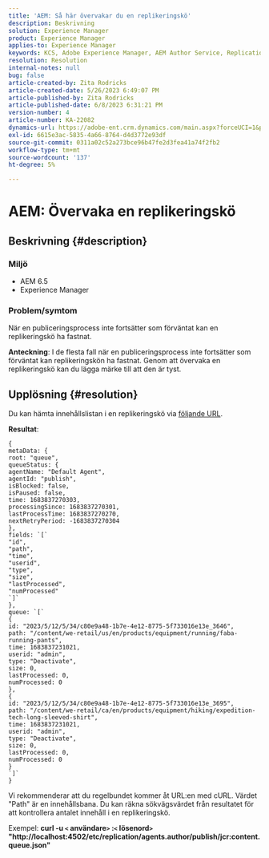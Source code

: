 ```yaml
---
title: 'AEM: Så här övervakar du en replikeringskö'
description: Beskrivning
solution: Experience Manager
product: Experience Manager
applies-to: Experience Manager
keywords: KCS, Adobe Experience Manager, AEM Author Service, Replication
resolution: Resolution
internal-notes: null
bug: false
article-created-by: Zita Rodricks
article-created-date: 5/26/2023 6:49:07 PM
article-published-by: Zita Rodricks
article-published-date: 6/8/2023 6:31:21 PM
version-number: 4
article-number: KA-22082
dynamics-url: https://adobe-ent.crm.dynamics.com/main.aspx?forceUCI=1&pagetype=entityrecord&etn=knowledgearticle&id=4a6f6bf9-f5fb-ed11-8849-6045bd0063aa
exl-id: 6615e3ac-5835-4a66-8764-d4d3772e93df
source-git-commit: 0311a02c52a273bce96b47fe2d3fea41a74f2fb2
workflow-type: tm+mt
source-wordcount: '137'
ht-degree: 5%

---
```


# AEM: Övervaka en replikeringskö

## Beskrivning {#description}


### <b>Miljö</b>

- AEM 6.5
- Experience Manager


### <b>Problem/symtom</b>

När en publiceringsprocess inte fortsätter som förväntat kan en replikeringskö ha fastnat.

<b>Anteckning</b>: I de flesta fall när en publiceringsprocess inte fortsätter som förväntat kan replikeringskön ha fastnat. Genom att övervaka en replikeringskö kan du lägga märke till att den är tyst.


## Upplösning {#resolution}


Du kan hämta innehållslistan i en replikeringskö via [följande URL](https://localhost:4502/etc/replication/agents.author/publish/jcr:content.queue.json).

<b>Resultat</b>:


```
{
metaData: {
root: "queue",
queueStatus: {
agentName: "Default Agent",
agentId: "publish",
isBlocked: false,
isPaused: false,
time: 1683837270303,
processingSince: 1683837270301,
lastProcessTime: 1683837270270,
nextRetryPeriod: -1683837270304
},
fields: `[` 
"id",
"path",
"time",
"userid",
"type",
"size",
"lastProcessed",
"numProcessed"
`]` 
},
queue: `[` 
{
id: "2023/5/12/5/34/c80e9a48-1b7e-4e12-8775-5f733016e13e_3646",
path: "/content/we-retail/us/en/products/equipment/running/faba-running-pants",
time: 1683837231021,
userid: "admin",
type: "Deactivate",
size: 0,
lastProcessed: 0,
numProcessed: 0
},
{
id: "2023/5/12/5/34/c80e9a48-1b7e-4e12-8775-5f733016e13e_3695",
path: "/content/we-retail/ca/en/products/equipment/hiking/expedition-tech-long-sleeved-shirt",
time: 1683837231021,
userid: "admin",
type: "Deactivate",
size: 0,
lastProcessed: 0,
numProcessed: 0
}
`]` 
}
```




Vi rekommenderar att du regelbundet kommer åt URL:en med cURL. Värdet &quot;Path&quot; är en innehållsbana. Du kan räkna sökvägsvärdet från resultatet för att kontrollera antalet innehåll i en replikeringskö.

Exempel:
<b>curl -u `<` användare`>` :`<` lösenord`>`  &quot;http://localhost:4502/etc/replication/agents.author/publish/jcr:content.queue.json&quot;</b>
